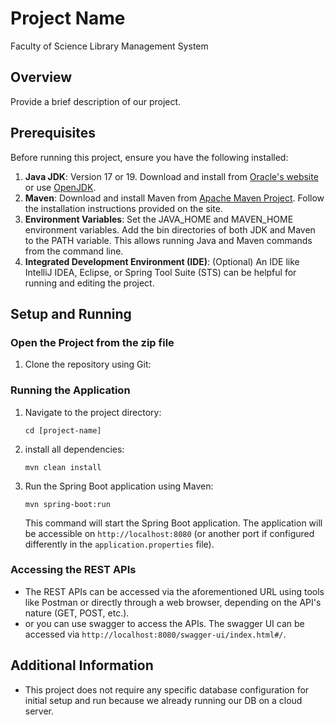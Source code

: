 # Project Name
Faculty of Science Library Management System
## Overview

Provide a brief description of our project.

## Prerequisites

Before running this project, ensure you have the following installed:

1. **Java JDK**: Version 17 or 19. Download and install from [Oracle's website](https://www.oracle.com/java/technologies/javase-jdk17-downloads.html) or use [OpenJDK](https://adoptopenjdk.net/).
2. **Maven**: Download and install Maven from [Apache Maven Project](https://maven.apache.org/download.cgi). Follow the installation instructions provided on the site.
3. **Environment Variables**: Set the JAVA_HOME and MAVEN_HOME environment variables. Add the bin directories of both JDK and Maven to the PATH variable. This allows running Java and Maven commands from the command line.
4. **Integrated Development Environment (IDE)**: (Optional) An IDE like IntelliJ IDEA, Eclipse, or Spring Tool Suite (STS) can be helpful for running and editing the project.

## Setup and Running

### Open the Project from the zip file

1. Clone the repository using Git:

### Running the Application

1. Navigate to the project directory:
   ```
   cd [project-name]
   ```

2. install all dependencies:
   ```
   mvn clean install
   ```
3. Run the Spring Boot application using Maven:
   ```
   mvn spring-boot:run
   ```

   This command will start the Spring Boot application. The application will be accessible on `http://localhost:8080` (or another port if configured differently in the `application.properties` file).

### Accessing the REST APIs

- The REST APIs can be accessed via the aforementioned URL using tools like Postman or directly through a web browser, depending on the API's nature (GET, POST, etc.).
- or you can use swagger to access the APIs. The swagger UI can be accessed via `http://localhost:8080/swagger-ui/index.html#/`.

## Additional Information

- This project does not require any specific database configuration for initial setup and run because we already running our DB on a cloud server.

